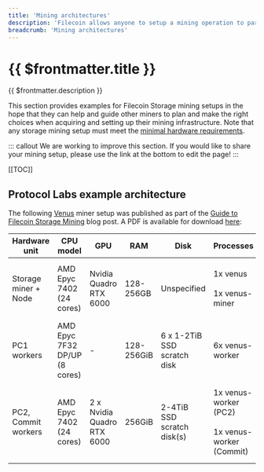 ```yaml
---
title: 'Mining architectures'
description: 'Filecoin allows anyone to setup a mining operation to participate in a global, distributed storage market.'
breadcrumb: 'Mining architectures'
---
```


# {{ $frontmatter.title }}

{{ $frontmatter.description }}

This section provides examples for Filecoin Storage mining setups in the hope that they can help and guide other miners to plan and make the right choices when acquiring and setting up their mining infrastructure. Note that any storage mining setup must meet the [minimal hardware requirements](hardware-requirements.md).

::: callout
We are working to improve this section. If you would like to share your mining setup, please use the link at the bottom to edit the page!
:::

[[TOC]]

## Protocol Labs example architecture

The following [Venus](venus/README.md) miner setup was published as part of the [Guide to Filecoin Storage Mining](https://filecoin.io/blog/filecoin-guide-to-storage-mining/) blog post. A PDF is available for download [here](https://filecoin.io/vintage/mining-hardware-config-testnet-v3.pdf):

| Hardware unit        | CPU model                     | GPU                        | RAM        | Disk                        | Processes                                                   | Notes                                                                                       |
| -------------------- | ----------------------------- | -------------------------- | ---------- | --------------------------- | ----------------------------------------------------------- | ------------------------------------------------------------------------------------------- |
| Storage miner + Node | AMD Epyc 7402 (24 cores)      | Nvidia Quadro RTX 6000     | 128-256GB  | Unspecified                 | 1x venus <br /><br />1x venus-miner                         | The miner delegates sealing functions to the workers below.                                 |
| PC1 workers          | AMD Epyc 7F32 DP/UP (8 cores) | -                          | 128-256GiB | 6 x 1-2TiB SSD scratch disk | 6x venus-worker                                             | Runs 6 [Venus seal workers](venus/seal-workers.md) in parallel for PreCommit1 phase only.   |
| PC2, Commit workers  | AMD Epyc 7402 (24 cores)      | 2 x Nvidia Quadro RTX 6000 | 256GiB     | 2-4TiB SSD scratch disk(s)  | 1x venus-worker (PC2) <br /><br /> 1x venus-worker (Commit) | One [worker](venus/seal-workers.md) dedicated to PreCommit2 and another to the Commit phase |
